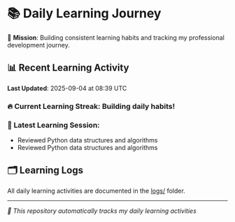 # 📚 Daily Learning Journey

🎯 **Mission**: Building consistent learning habits and tracking my professional development journey.

## 📊 Recent Learning Activity

**Last Updated**: 2025-09-04 at 08:39 UTC

### 🔥 Current Learning Streak: Building daily habits!

### 📝 Latest Learning Session:
- Reviewed Python data structures and algorithms
- Reviewed Python data structures and algorithms

## 🗂️ Learning Logs

All daily learning activities are documented in the [logs/](./logs/) folder.

---
*🤖 This repository automatically tracks my daily learning activities*
